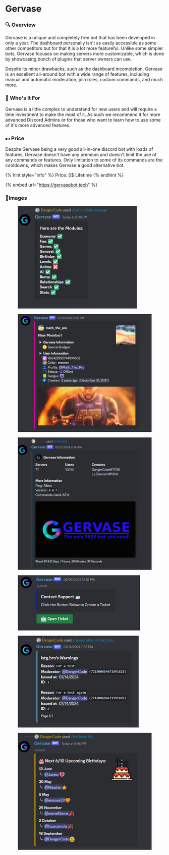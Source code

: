 # Gervase

### 🔍 Overview

Gervase is a unique and completely free bot that has been developed in only a year. The dashboard personally isn't as easily accessible as some other competitors but for that it is a lot more featureful. Unlike some simpler bots, Gervase focuses on making servers more customizable, which is done by showcasing bunch of plugins that server owners can use.

Despite its minor drawbacks, such as the dashboard incompletion, Gervase is an excellent all-around bot with a wide range of features, including manual and automatic moderation, join roles, custom commands, and much more.

### 🤔 Who's It For

Gervase is a little complex to understand for new users and will require a time investment to make the most of it. As such we recommend it for more advanced Discord Admins or for those who want to learn how to use some of it's more advanced features.

### 💵 Price

Despite Gervase being a very good all-in-one discord bot with loads of features, Gervase doesn't have any premium and doesn't limit the use of any commands or features. Only limitation to some of its commands are the cooldowns, which makes Gervase a good alternative bot.

{% hint style="info" %}
Price: 0$ Lifetime
{% endhint %}

{% embed url="https://gervasebot.tech" %}

### 🎨Images

<figure><img src="../.gitbook/assets/image.png" alt=""><figcaption></figcaption></figure>

<figure><img src="../.gitbook/assets/image (1).png" alt=""><figcaption></figcaption></figure>

<figure><img src="../.gitbook/assets/image (2).png" alt=""><figcaption></figcaption></figure>

<figure><img src="../.gitbook/assets/image (3).png" alt=""><figcaption></figcaption></figure>

<figure><img src="../.gitbook/assets/image (4).png" alt=""><figcaption></figcaption></figure>

<figure><img src="../.gitbook/assets/image (5).png" alt=""><figcaption></figcaption></figure>
